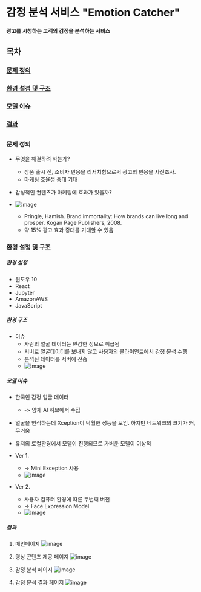 # 감정 분석 서비스 "Emotion Catcher"

#### 광고를 시청하는 고객의 감정을 분석하는 서비스

##

## 목차
### [문제 정의](#문제-정의)
### [환경 설정 및 구조](#환경-설정-및-구조)
### [모델 이슈](#모델-이슈)
### [결과](#모델-이슈)
####
####
####
####
####
####
####
####
####
####
####
####
####
####
####
##

### 문제 정의 
- 무엇을 해결하려 하는가?
   - 상품 출시 전, 소비자 반응을 리서치함으로써 광고의 반응을 사전조사.
   - 마케팅 효율성 증대 기대
 
- 감성적인 컨텐츠가 마케팅에 효과가 있을까?
- ![image](https://user-images.githubusercontent.com/19571027/160348486-3a29dd8c-e68a-4dec-8875-d7810ea6ce8a.png)
    - Pringle, Hamish. Brand immortality: How brands can live long and prosper. Kogan Page Publishers, 2008.
  - 약 15% 광고 효과 증대를 기대할 수 있음

### 환경 설정 및 구조

##### 환경 설정
- 윈도우 10
- React
- Jupyter
- AmazonAWS
- JavaScript

##### 환경 구조
- 이슈
    - 사람의 얼굴 데이터는 민감한 정보로 취급됨
    - 서버로 얼굴데이터를 보내지 않고 사용자의 클라이언트에서 감정 분석 수행
    - 분석된 데이터를 서버에 전송
    - ![image](https://user-images.githubusercontent.com/19571027/160350661-54d4d00e-18bb-48f4-a5bc-73f4212452d0.png)

##### 모델 이슈
- 한국인 감정 얼굴 데이터
   - -> 양재 AI 허브에서 수집
- 얼굴을 인식하는데 Xception이 탁월한 성능을 보임. 하지만 네트워크의 크기가 커, 무거움
- 유저의 로컬환경에서 모델이 진행되므로 가벼운 모델이 이상적
- Ver 1.
   - -> Mini Exception 사용
   - ![image](https://user-images.githubusercontent.com/19571027/160360813-d05acb99-5a78-43e4-896f-8c61c39fffc5.png)

- Ver 2.
   - 사용자 컴퓨터 환경에 따른 두번째 버전
   - -> Face Expression Model
   - ![image](https://user-images.githubusercontent.com/19571027/160361674-1dc9c284-fe02-40cd-98b7-55eb6f80d77f.png)

##### 결과

1. 메인페이지
 ![image](https://user-images.githubusercontent.com/19571027/160361948-611c1ace-6847-4957-a90a-c16a2374a764.png)

2. 영상 콘텐츠 제공 페이지 
![image](https://user-images.githubusercontent.com/19571027/160362030-becb3f66-6562-45e0-b9de-9cc8a7d283f3.png)

3. 감정 분석 페이지
![image](https://user-images.githubusercontent.com/19571027/160362087-4fede351-1dbe-41cb-b3dd-ceaae2353614.png)

4. 감정 분석 결과 페이지
![image](https://user-images.githubusercontent.com/19571027/160362481-ae781ff5-ae58-4df3-93d9-85b3ac1626d6.png)






